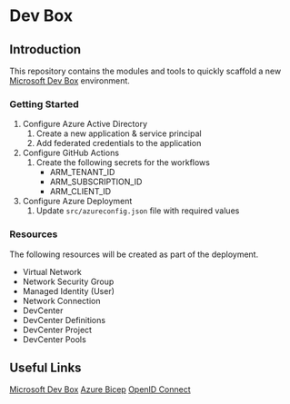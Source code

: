 # Dev Box

## Introduction

This repository contains the modules and tools to quickly scaffold a new [Microsoft Dev Box](https://azure.microsoft.com/services/dev-box/) environment.

### Getting Started

1. Configure Azure Active Directory
    1. Create a new application & service principal
    2. Add federated credentials to the application
2. Configure GitHub Actions
    1. Create the following secrets for the workflows
        - ARM_TENANT_ID
        - ARM_SUBSCRIPTION_ID
        - ARM_CLIENT_ID
3. Configure Azure Deployment
    1. Update `src/azureconfig.json` file with required values

### Resources

The following resources will be created as part of the deployment.

- Virtual Network
- Network Security Group
- Managed Identity (User)
- Network Connection
- DevCenter
- DevCenter Definitions
- DevCenter Project
- DevCenter Pools

## Useful Links

[Microsoft Dev Box](https://docs.microsoft.com/azure/dev-box)
[Azure Bicep](https://docs.microsoft.com/azure/azure-resource-manager/bicep)
[OpenID Connect](https://docs.github.com/actions/deployment/security-hardening-your-deployments/configuring-openid-connect-in-azure)